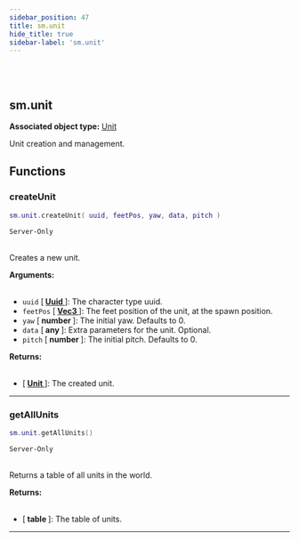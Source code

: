 ```yaml
---
sidebar_position: 47
title: sm.unit
hide_title: true
sidebar-label: 'sm.unit'
---
```


<br></br>

## sm.unit

**Associated object type:** [Unit](/docs/Game-Script-Environment/Userdata/Unit)

Unit creation and management.

## Functions

### createUnit

```lua
sm.unit.createUnit( uuid, feetPos, yaw, data, pitch )
```
<code>Server-Only</code> <br></br>

Creates a new unit.

<strong>Arguments:</strong> <br></br>

- <code>uuid</code> [<strong> <a href="/docs/Game-Script-Environment/Userdata/Uuid"> Uuid </a> </strong>]: The character type uuid.
- <code>feetPos</code> [<strong> <a href="/docs/Game-Script-Environment/Userdata/Vec3"> Vec3 </a> </strong>]: The feet position of the unit, at the spawn position.
- <code>yaw</code> [<strong> number </strong>]: The initial yaw. Defaults to 0.
- <code>data</code> [<strong> any </strong>]: Extra parameters for the unit. Optional.
- <code>pitch</code> [<strong> number </strong>]: The initial pitch. Defaults to 0.

<strong>Returns:</strong> <br></br>

- [<strong> <a href="/docs/Game-Script-Environment/Userdata/Unit"> Unit </a> </strong>]: The created unit.

---

### getAllUnits

```lua
sm.unit.getAllUnits()
```
<code>Server-Only</code> <br></br>

Returns a table of all units in the world.

<strong>Returns:</strong> <br></br>

- [<strong> table </strong>]: The table of units.

---


